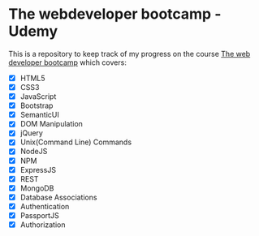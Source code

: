 # The webdeveloper bootcamp - Udemy

This is a repository to keep track of my progress on the course [The web developer bootcamp](https://www.udemy.com/the-web-developer-bootcamp/) which covers:

-  [X] HTML5
-  [X] CSS3
-  [X] JavaScript
-  [X] Bootstrap
-  [X] SemanticUI
-  [X] DOM Manipulation
-  [X] jQuery
-  [X] Unix(Command Line) Commands
-  [X] NodeJS
-  [X] NPM
-  [X] ExpressJS
-  [X] REST
-  [X] MongoDB
-  [X] Database Associations
-  [X] Authentication
-  [X] PassportJS
-  [X] Authorization
